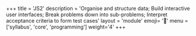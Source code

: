 +++
title = 'JS2'
description = 'Organise and structure data; Build interactive user interfaces; Break problems down into sub-problems; Interpret acceptance criteria to form test cases'
layout = 'module'
emoji= '🐣'
menu = ['syllabus', 'core', 'programming']
weight='4'
+++
